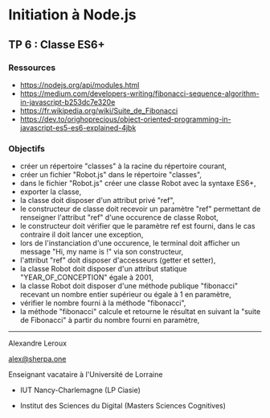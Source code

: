 # Initiation à Node.js

## TP 6 : Classe ES6+

### Ressources

- https://nodejs.org/api/modules.html
- https://medium.com/developers-writing/fibonacci-sequence-algorithm-in-javascript-b253dc7e320e
- https://fr.wikipedia.org/wiki/Suite_de_Fibonacci
- https://dev.to/orighoprecious/object-oriented-programming-in-javascript-es5-es6-explained-4jbk

### Objectifs

- créer un répertoire "classes" à la racine du répertoire courant,
- créer un fichier "Robot.js" dans le répertoire "classes",
- dans le fichier "Robot.js" créer une classe Robot avec la syntaxe ES6+,
- exporter la classe,
- la classe doit disposer d'un attribut privé "ref",
- le constructeur de classe doit recevoir un paramètre "ref" permettant de renseigner l'attribut "ref" d'une occurence de classe Robot,
- le constructeur doit vérifier que le paramètre ref est fourni, dans le cas contraire il doit lancer une exception,
- lors de l'instanciation d'une occurence, le terminal doit afficher un message "Hi, my name is <ref> !" via son constructeur,
- l'attribut "ref" doit disposer d'accesseurs (getter et setter),
- la classe Robot doit disposer d'un attribut statique "YEAR_OF_CONCEPTION" égale à 2001,
- la classe Robot doit disposer d'une méthode publique "fibonacci" recevant un nombre entier supérieur ou égale à 1 en paramètre,
- vérifier le nombre fourni à la méthode "fibonacci",
- la méthode "fibonacci" calcule et retourne le résultat en suivant la "suite de Fibonacci" à partir du nombre fourni en paramètre,

---

Alexandre Leroux

alex@sherpa.one

Enseignant vacataire à l'Université de Lorraine

- IUT Nancy-Charlemagne (LP Ciasie)

- Institut des Sciences du Digital (Masters Sciences Cognitives)
